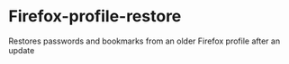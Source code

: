# Firefox-profile-restore
Restores passwords and bookmarks from an older Firefox profile after an update
